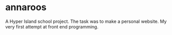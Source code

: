 # annaroos
A Hyper Island school project. The task was to make a personal website.
My very first attempt at front end programming.
